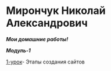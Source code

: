 # Мирончук Николай Александрович
 ***Мои домашние работы!***
 
 ***Модуль-1***
 
[1-урок](https://cloud.mail.ru/public/8jte/y8VT1qNX3 "")- Этапы создания сайтов
